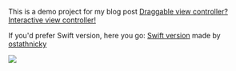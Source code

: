 This is a demo project for my blog post [Draggable view controller? Interactive view controller!](http://imnotyourson.com/draggable-view-controller-interactive-view-controller/)

If you'd prefer Swift version, here you go: [Swift version](https://github.com/ostatnicky/DraggableViewController) made by [ostathnicky](https://github.com/ostatnicky/)

![](draggable_view_controller-1.gif)
